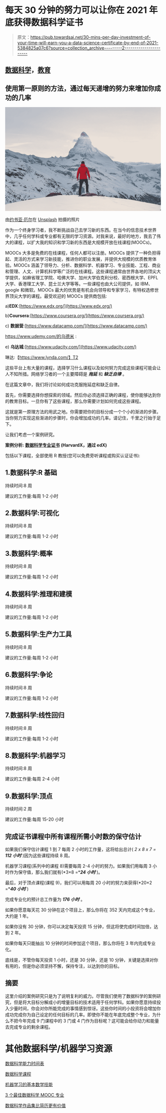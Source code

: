 # 每天 30 分钟的努力可以让你在 2021 年底获得数据科学证书

> 原文：<https://pub.towardsai.net/30-mins-per-day-investment-of-your-time-will-earn-you-a-data-science-certificate-by-end-of-2021-5384825a07c6?source=collection_archive---------2----------------------->

## [数据科学](https://towardsai.net/p/category/data-science)，[教育](https://towardsai.net/p/category/education)

## 使用第一原则的方法，通过每天递增的努力来增加你成功的几率

![](img/ee3240b205e6659ae6663243cd7fd41d.png)

由[约书亚·厄尔](https://unsplash.com/@joshuaearle?utm_source=medium&utm_medium=referral)在 [Unsplash](https://unsplash.com?utm_source=medium&utm_medium=referral) 拍摄的照片

作为一个终身学习者，我不断挑战自己去学习新的东西。在当今的信息技术世界中，几乎任何学科或专业都有无限的学习资源。对我来说，最好的地方，我去了伟大的课程，以扩大我的知识和学习新的东西是大规模开放在线课程(MOOCs)。

MOOCs 大多是免费的在线课程，任何人都可以注册。MOOCs 提供了一种负担得起、灵活的方式来学习新技能，推进你的职业发展，并提供大规模的优质教育体验。MOOCs 涵盖了领导力、分析、数据科学、机器学习、专业技能、工程、商业和管理、人文、计算机科学等广泛的在线课程。这些课程通常由世界各地的顶尖大学提供，如麻省理工学院、哈佛大学、加州大学伯克利分校、密西根大学、EPFL 大学、香港理工大学、昆士兰大学等等。一些课程也由大公司提供，如 IBM、google 和微软。MOOCs 最大的优势是有机会向领导和专家学习，有特权选修世界顶尖大学的课程。最受欢迎的 MOOCs 提供商包括:

a)**EDX**:[https://www.edx.org/](https://www.edx.org/)

b)**Coursera**:[https://www.coursera.org/](https://www.coursera.org/)

c) **数据营**:[https://www.datacamp.com/](https://www.datacamp.com/)

https://www.udemy.com/的乌德米 :

e) **乌达城**:[https://www.udacity.com/](https://www.udacity.com/)

琳达:【https://www.lynda.com/】T2

这些平台上有大量的课程，选择学习什么课程以及如何努力完成这些课程可能会让人不知所措。网络学习者的一个主要障碍是 ***拖延*** 和 ***缺乏自律*** 。

在这篇文章中，我们将讨论如何成功克服拖延症和缺乏自律。

首先，你需要选择你想探索的领域。然后你必须选择正确的课程，使你能够达到你的教育目标。一旦你有了这些课程，那么你需要计划如何完成这些课程。

这就是第一原理方法的用武之地。你需要把你的目标分成一个个小的渐进的步骤。当你努力实现这些渐进的步骤时，你会增加成功的几率。请记住，千里之行始于足下。

让我们考虑一个案例研究。

**案例分析:** [**数据科学专业证书**](https://www.edx.org/professional-certificate/harvardx-data-science) **(HarvardX，通过 edX)**

包括以下课程，全部使用 R 教授(您可以免费旁听课程或购买认证证书):

## 1.数据科学:R 基础

持续时间:8 周

建议的工作量:每周 1-2 小时

## 2.数据科学:可视化

持续时间:8 周

建议的工作量:每周 1-2 小时

## 3.数据科学:概率

持续时间:8 周

建议的工作量:每周 1-2 小时

## 4.数据科学:推理和建模

持续时间:8 周

建议的工作量:每周 1-2 小时

## 5.数据科学:生产力工具

持续时间:8 周

建议的工作量:每周 1-2 小时

## 6.数据科学:争论

持续时间:8 周

建议的工作量:每周 1-2 小时

## 7.数据科学:线性回归

持续时间:8 周

建议的工作量:每周 1-2 小时

## 8.数据科学:机器学习

持续时间:8 周

建议的工作量:每周 2-4 小时

## 9.数据科学:顶点

持续时间:2 周

建议的工作量:每周 15-20 小时

## 完成证书课程中所有课程所需小时数的保守估计

如果我们保守估计课程 1 到 7 每周 2 小时的工作量，这将给出总计( *2 x 8 x 7 =* ***112 小时*** )因为这些课程持续 8 周。

机器学习课程(系列中的课程 8)需要每周 2-4 小时的努力。如果我们用每周 3 小时作为保守值，那么我们就有(*3×8 =****24 小时*** )。

最后，对于顶点课程(课程 9)，我们可以用每周 20 小时的努力来获得(*20×2 =****40 小时*** )

完成专业化的预计总工作量为 ***176 小时*** 。

如果你愿意每天花 30 分钟在这个项目上，那么你将在 352 天内完成这个专业，大约是 1 年。

如果你没有 30 分钟，你可以决定每天投资 15 分钟，但这将使完成时间加倍，达到 2 年。

如果你每天只能抽出 10 分钟的时间参加这个项目，那么你将在 3 年内完成专业化。

底线是，不管你每天投资 1 小时，还是 30 分钟，还是 10 分钟，关键是选择对你有用的，但是你必须坚持不懈，保持专注，以达到你的目标。

## 摘要

这里介绍的案例研究只是为了说明复利的威力。尽管我们使用了数据科学的案例研究，但是将大目标分解成小的增量目标的技术适用于任何学科。如果你愿意持续投入少量时间，你会对你所能完成的事情感到惊讶。这些你时间的小投资将会增加你成功完成你为自己设定的任何目标的几率。即使你不能在年底完成整个专业，为什么不把今年完成 9 门课程中的 3 门或 4 门作为目标呢？这可能会给你动力和能量去完成专业的剩余课程。

# 其他数据科学/机器学习资源

[数据科学能力时间表](https://medium.com/towards-artificial-intelligence/timeline-for-data-science-competence-1b724e7977e0)

[数据科学课程](https://medium.com/towards-artificial-intelligence/data-science-curriculum-bf3bb6805576)

[机器学习的基本数学技能](https://medium.com/towards-artificial-intelligence/4-math-skills-for-machine-learning-12bfbc959c92)

[3 个最佳数据科学 MOOC 专业](https://medium.com/towards-artificial-intelligence/3-best-data-science-mooc-specializations-d58da382f628)

[数据科学作品集比简历更有价值](https://towardsdatascience.com/a-data-science-portfolio-is-more-valuable-than-a-resume-2d031d6ce518)